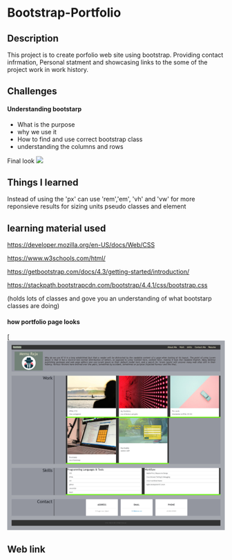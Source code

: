 # Bootstrap-Portfolio

## Description
This project is to create porfolio web site using bootstrap. Providing contact infrmation, Personal statment and showcasing links to the some of the project work in work history.

## Challenges
#### Understanding bootstarp 
- What is the purpose
- why we use it
- How to find and use correct bootstrap class
- understanding the columns and rows

Final look
![](files/portfolio_final.PNG)



## Things I learned
Instead of using the 'px' can use 'rem','em', 'vh' and 'vw' for more reponsieve results for sizing units
pseudo classes and element

## learning material used
https://developer.mozilla.org/en-US/docs/Web/CSS

https://www.w3schools.com/html/

https://getbootstrap.com/docs/4.3/getting-started/introduction/

https://stackpath.bootstrapcdn.com/bootstrap/4.4.1/css/bootstrap.css

(holds lots of classes and gove you an understanding of what bootstarp classes are doing)

#### how portfolio page looks
[![Alt text](files/bootstarp-portfoli.jpeg)

## Web link
